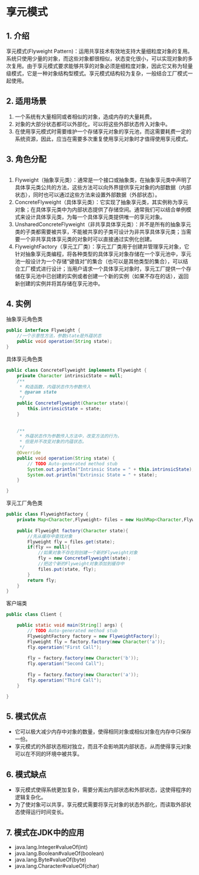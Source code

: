 # 享元模式
## 1. 介绍
享元模式(Flyweight Pattern)：运用共享技术有效地支持大量细粒度对象的复用。系统只使用少量的对象，而这些对象都很相似，状态变化很小，可以实现对象的多次复用。由于享元模式要求能够共享的对象必须是细粒度对象，因此它又称为轻量级模式，它是一种对象结构型模式。享元模式结构较为复杂，一般结合工厂模式一起使用。  

## 2. 适用场景
1. 一个系统有大量相同或者相似的对象，造成内存的大量耗费。  
2. 对象的大部分状态都可以外部化，可以将这些外部状态传入对象中。  
3. 在使用享元模式时需要维护一个存储享元对象的享元池，而这需要耗费一定的系统资源，因此，应当在需要多次重复使用享元对象时才值得使用享元模式。  

## 3. 角色分配
![]()
1. Flyweight（抽象享元类）：通常是一个接口或抽象类，在抽象享元类中声明了具体享元类公共的方法，这些方法可以向外界提供享元对象的内部数据（内部状态），同时也可以通过这些方法来设置外部数据（外部状态）。  
2. ConcreteFlyweight（具体享元类）：它实现了抽象享元类，其实例称为享元对象；在具体享元类中为内部状态提供了存储空间。通常我们可以结合单例模式来设计具体享元类，为每一个具体享元类提供唯一的享元对象。  
3. UnsharedConcreteFlyweight（非共享具体享元类）：并不是所有的抽象享元类的子类都需要被共享，不能被共享的子类可设计为非共享具体享元类；当需要一个非共享具体享元类的对象时可以直接通过实例化创建。  
4. FlyweightFactory（享元工厂类）：享元工厂类用于创建并管理享元对象，它针对抽象享元类编程，将各种类型的具体享元对象存储在一个享元池中，享元池一般设计为一个存储“键值对”的集合（也可以是其他类型的集合），可以结合工厂模式进行设计；当用户请求一个具体享元对象时，享元工厂提供一个存储在享元池中已创建的实例或者创建一个新的实例（如果不存在的话），返回新创建的实例并将其存储在享元池中。

## 4. 实例
抽象享元角色类
```java
public interface Flyweight {
    //一个示意性方法，参数state是外蕴状态
    public void operation(String state);
}
```

具体享元角色类
```java
public class ConcreteFlyweight implements Flyweight {
    private Character intrinsicState = null;
    /**
     * 构造函数，内蕴状态作为参数传入
     * @param state
     */
    public ConcreteFlyweight(Character state){
        this.intrinsicState = state;
    }
    
    
    /**
     * 外蕴状态作为参数传入方法中，改变方法的行为，
     * 但是并不改变对象的内蕴状态。
     */
    @Override
    public void operation(String state) {
        // TODO Auto-generated method stub
        System.out.println("Intrinsic State = " + this.intrinsicState);
        System.out.println("Extrinsic State = " + state);
    }

}
```

享元工厂角色类
```java
public class FlyweightFactory {
    private Map<Character,Flyweight> files = new HashMap<Character,Flyweight>();
    
    public Flyweight factory(Character state){
        //先从缓存中查找对象
        Flyweight fly = files.get(state);
        if(fly == null){
            //如果对象不存在则创建一个新的Flyweight对象
            fly = new ConcreteFlyweight(state);
            //把这个新的Flyweight对象添加到缓存中
            files.put(state, fly);
        }
        return fly;
    }
}
```

客户端类
```JAVA
public class Client {

    public static void main(String[] args) {
        // TODO Auto-generated method stub
        FlyweightFactory factory = new FlyweightFactory();
        Flyweight fly = factory.factory(new Character('a'));
        fly.operation("First Call");
        
        fly = factory.factory(new Character('b'));
        fly.operation("Second Call");
        
        fly = factory.factory(new Character('a'));
        fly.operation("Third Call");
    }

}
```
 
## 5. 模式优点
* 它可以极大减少内存中对象的数量，使得相同对象或相似对象在内存中只保存一份。  
* 享元模式的外部状态相对独立，而且不会影响其内部状态，从而使得享元对象可以在不同的环境中被共享。  

## 6. 模式缺点
* 享元模式使得系统更加复杂，需要分离出内部状态和外部状态，这使得程序的逻辑复杂化。  
* 为了使对象可以共享，享元模式需要将享元对象的状态外部化，而读取外部状态使得运行时间变长。  

## 7. 模式在JDK中的应用
* java.lang.Integer#valueOf(int)
* java.lang.Boolean#valueOf(boolean)
* java.lang.Byte#valueOf(byte)
* java.lang.Character#valueOf(char)